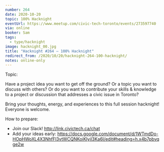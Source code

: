 ```yaml
---
number: 264
date: 2020-10-20
topic: 100% Hacknight
eventUrl: https://www.meetup.com/civic-tech-toronto/events/273597740
via: online
booker: Sam
tags:
  - type/hacknight
image: hacknight_00.jpg
title: "Hacknight #264 – 100% Hacknight"
redirect_from: /2020/10/20/hacknight-264-100-hacknight/
notes: online-only
---
```


Topic:

Have a project idea you want to get off the ground? Or a topic you want to discuss with others? Or do you want to contribute your skills & knowledge to a project or discussion that addresses a civic issue in Toronto?

Bring your thoughts, energy, and experiences to this full session hacknight! Everyone is welcome.

How to prepare:
- Join our Slack! http://link.civictech.ca/chat
- Add your ideas early: https://docs.google.com/document/d/1WTmdDo-HOpHWoXL4X3NhfFl3vtWCQNKoiKIyil3Ka6I/edit#heading=h.x4b7pbvqge2w
